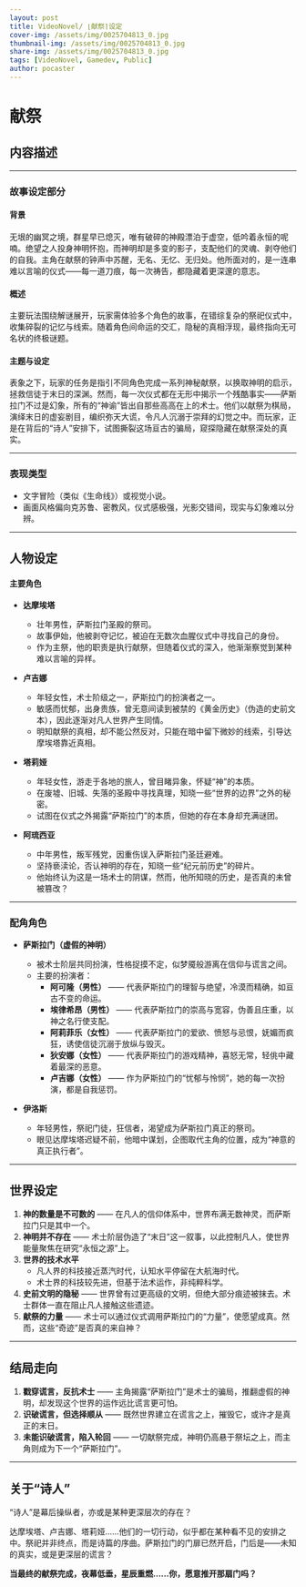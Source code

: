 ```yaml
---
layout: post
title: VideoNovel/ ⌊献祭⌉设定
cover-img: /assets/img/0025704813_0.jpg
thumbnail-img: /assets/img/0025704813_0.jpg
share-img: /assets/img/0025704813_0.jpg
tags: [VideoNovel, Gamedev, Public]
author: pocaster
---
```


# **献祭**

## **内容描述**

---

### **故事设定部分**

#### **背景**  
无垠的幽冥之境，群星早已熄灭，唯有破碎的神殿漂泊于虚空，低吟着永恒的呢喃。绝望之人投身神明怀抱，而神明却是多变的影子，支配他们的灵魂、剥夺他们的自我。主角在献祭的钟声中苏醒，无名、无忆、无归处。他所面对的，是一连串难以言喻的仪式——每一道刀痕，每一次祷告，都隐藏着更深邃的意志。

#### **概述**  
主要玩法围绕解谜展开，玩家需体验多个角色的故事，在错综复杂的祭祀仪式中，收集碎裂的记忆与线索。随着角色间命运的交汇，隐秘的真相浮现，最终指向无可名状的终极谜题。  

#### **主题与设定**  
表象之下，玩家的任务是指引不同角色完成一系列神秘献祭，以换取神明的启示，拯救信徒于末日的深渊。然而，每一次仪式都在无形中揭示一个残酷事实——萨斯拉门不过是幻象，所有的“神谕”皆出自那些高高在上的术士。他们以献祭为棋局，演绎末日的虚妄剧目，编织弥天大谎，令凡人沉溺于崇拜的幻觉之中。而玩家，正是在背后的“诗人”安排下，试图撕裂这场亘古的骗局，窥探隐藏在献祭深处的真实。  

---

### **表现类型**  
- 文字冒险（类似《生命线》）或视觉小说。  
- 画面风格偏向克苏鲁、密教风，仪式感极强，光影交错间，现实与幻象难以分辨。  

---

## **人物设定**

#### **主要角色**

- **达摩埃塔**  
  - 壮年男性，萨斯拉门圣殿的祭司。  
  - 故事伊始，他被剥夺记忆，被迫在无数次血腥仪式中寻找自己的身份。  
  - 作为主祭，他的职责是执行献祭，但随着仪式的深入，他渐渐察觉到某种难以言喻的异样。  

- **卢吉娜**  
  - 年轻女性，术士阶级之一，萨斯拉门的扮演者之一。  
  - 敏感而忧郁，出身贵族，曾无意间读到被禁的《黄金历史》（伪造的史前文本），因此逐渐对凡人世界产生同情。  
  - 明知献祭的真相，却不能公然反对，只能在暗中留下微妙的线索，引导达摩埃塔靠近真相。  

- **塔莉娅**  
  - 年轻女性，游走于各地的旅人，曾目睹异象，怀疑“神”的本质。  
  - 在废墟、旧城、失落的圣殿中寻找真理，知晓一些“世界的边界”之外的秘密。  
  - 试图在仪式之外揭露“萨斯拉门”的本质，但她的存在本身却充满谜团。  

- **阿琉西亚**  
  - 中年男性，叛军残党，因重伤误入萨斯拉门圣廷避难。  
  - 坚持亵渎论，否认神明的存在，知晓一些“纪元前历史”的碎片。  
  - 他始终认为这是一场术士的阴谋，然而，他所知晓的历史，是否真的未曾被篡改？  

---

### **配角角色**

- **萨斯拉门（虚假的神明）**  
  - 被术士阶层共同扮演，性格捉摸不定，似梦魇般游离在信仰与谎言之间。  
  - 主要的扮演者：  
    - **阿可隆（男性）** —— 代表萨斯拉门的理智与绝望，冷漠而精确，如亘古不变的命运。  
    - **埃律希昂（男性）** —— 代表萨斯拉门的崇高与宽容，伪善且庄重，以神之名行使支配。  
    - **阿莉菲乐（女性）** —— 代表萨斯拉门的爱欲、愤怒与忌恨，妩媚而疯狂，诱使信徒沉溺于放纵与毁灭。  
    - **狄安娜（女性）** —— 代表萨斯拉门的游戏精神，喜怒无常，轻佻中藏着最深的恶意。  
    - **卢吉娜（女性）** —— 作为萨斯拉门的“忧郁与怜悯”，她的每一次扮演，都是自我惩罚。  

- **伊洛斯**  
  - 年轻男性，祭祀门徒，狂信者，渴望成为萨斯拉门真正的祭司。  
  - 眼见达摩埃塔迟疑不前，他暗中谋划，企图取代主角的位置，成为“神意的真正执行者”。  

---

## **世界设定**

1. **神的数量是不可数的** —— 在凡人的信仰体系中，世界布满无数神灵，而萨斯拉门只是其中一个。  
2. **神明并不存在** —— 术士阶层伪造了“末日”这一叙事，以此控制凡人，使世界能量聚焦在研究“永恒之源”上。  
3. **世界的技术水平**  
   - 凡人界的科技接近蒸汽时代，认知水平停留在大航海时代。  
   - 术士界的科技较先进，但基于法术运作，非纯粹科学。  
4. **史前文明的隐秘** —— 世界曾有过更高级的文明，但绝大部分痕迹被抹去。术士群体一直在阻止凡人接触这些遗迹。  
5. **献祭的力量** —— 术士可以通过仪式调用萨斯拉门的“力量”，使愿望成真。然而，这些“奇迹”是否真的来自神？  

---

## **结局走向**

1. **戳穿谎言，反抗术士** —— 主角揭露“萨斯拉门”是术士的骗局，推翻虚假的神明，却发现这个世界的运作远比谎言更可怕。  
2. **识破谎言，但选择顺从** —— 既然世界建立在谎言之上，摧毁它，或许才是真正的末日。  
3. **未能识破谎言，陷入轮回** —— 一切献祭完成，神明仍高悬于祭坛之上，而主角则成为下一个“萨斯拉门”。  

---

## **关于“诗人”**  

“诗人”是幕后操纵者，亦或是某种更深层次的存在？  

达摩埃塔、卢吉娜、塔莉娅……他们的一切行动，似乎都在某种看不见的安排之中。祭祀并非终点，而是诗篇的序曲。萨斯拉门的门扉已然开启，门后是——未知的真实，或是更深层的谎言？  

**当最终的献祭完成，夜幕低垂，星辰重燃……你，愿意推开那扇门吗？**